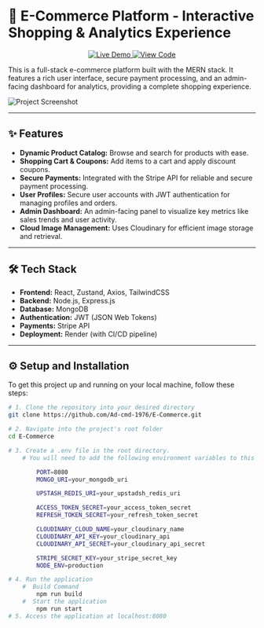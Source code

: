 # 🛒 E-Commerce Platform - Interactive Shopping & Analytics Experience

<p align="center">
  <a href="https://e-commerce-irns.onrender.com/" target="_blank">
    <img src="https://img.shields.io/badge/Live%20Demo-3393FF?style=for-the-badge&logo=vercel&logoColor=white" alt="Live Demo" />
  </a>
  <a href="https://github.com/Ad-cmd-1976/E-Commerce" target="_blank">
    <img src="https://img.shields.io/badge/View%20Code-181717?style=for-the-badge&logo=github&logoColor=white" alt="View Code" />
  </a>
</p>

This is a full-stack e-commerce platform built with the MERN stack. It features a rich user interface, secure payment processing, and an admin-facing dashboard for analytics, providing a complete shopping experience.

![Project Screenshot](https://github.com/user-attachments/assets/b552102e-c513-4c35-b978-c4fb92a87bc7)

---

## ✨ Features

- **Dynamic Product Catalog:** Browse and search for products with ease.
- **Shopping Cart & Coupons:** Add items to a cart and apply discount coupons.
- **Secure Payments:** Integrated with the Stripe API for reliable and secure payment processing.
- **User Profiles:** Secure user accounts with JWT authentication for managing profiles and orders.
- **Admin Dashboard:** An admin-facing panel to visualize key metrics like sales trends and user activity.
- **Cloud Image Management:** Uses Cloudinary for efficient image storage and retrieval.

---

## 🛠️ Tech Stack

- **Frontend:** React, Zustand, Axios, TailwindCSS
- **Backend:** Node.js, Express.js
- **Database:** MongoDB
- **Authentication:** JWT (JSON Web Tokens)
- **Payments:** Stripe API
- **Deployment:** Render (with CI/CD pipeline)

---

## ⚙️ Setup and Installation

To get this project up and running on your local machine, follow these steps:

```sh
# 1. Clone the repository into your desired directory
git clone https://github.com/Ad-cmd-1976/E-Commerce.git

# 2. Navigate into the project's root folder
cd E-Commerce

# 3. Create a .env file in the root directory.
    # You will need to add the following environment variables to this file:

        PORT=8080
        MONGO_URI=your_mongodb_uri

        UPSTASH_REDIS_URI=your_upstadsh_redis_uri

        ACCESS_TOKEN_SECRET=your_access_token_secret
        REFRESH_TOKEN_SECRET=your_refresh_token_secret

        CLOUDINARY_CLOUD_NAME=your_cloudinary_name
        CLOUDINARY_API_KEY=your_cloudinary_api
        CLOUDINARY_API_SECRET=your_cloudinary_api_secret

        STRIPE_SECRET_KEY=your_stripe_secret_key
        NODE_ENV=production

# 4. Run the application
    #  Build Command
        npm run build
    #  Start the application
        npm run start
# 5. Access the application at localhost:8080
```
